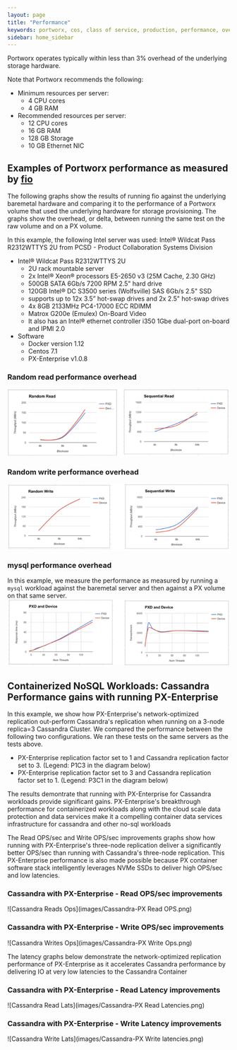 ```yaml
---
layout: page
title: "Performance"
keywords: portworx, cos, class of service, production, performance, overhead
sidebar: home_sidebar
---
```

Portworx operates typically within less than 3% overhead of the underlying storage hardware.

Note that Portworx recommends the following:

* Minimum resources per server:
  * 4 CPU cores
  * 4 GB RAM
* Recommended resources per server:
  * 12 CPU cores
  * 16 GB RAM
  * 128 GB Storage
  * 10 GB Ethernet NIC

## Examples of Portworx performance as measured by [fio](https://github.com/axboe/fio)

The following graphs show the results of running fio against the underlying baremetal hardware and comparing it to the performance of a Portworx volume that used the underlying hardware for storage provisioning.  The graphs show the overhead, or delta, between running the same test on the raw volume and on a PX volume.

In this example, the following Intel server was used:
Intel® Wildcat Pass R2312WTTYS 2U
from PCSD - Product Collaboration Systems Division

* Intel® Wildcat Pass R2312WTTYS 2U
  * 2U rack mountable server
  * 2x Intel® Xeon® processors E5-2650 v3 (25M Cache, 2.30 GHz)
  * 500GB SATA 6Gb/s 7200 RPM 2.5" hard drive
  * 120GB Intel® DC S3500 series (Wolfsville) SAS 6Gb/s 2.5" SSD
  * supports up to 12x 3.5” hot-swap drives and 2x 2.5" hot-swap drives
  * 4x 8GB 2133MHz PC4-17000 ECC RDIMM
  * Matrox G200e (Emulex) On-Board Video
  * It also has an Intel® ethernet controller i350 1Gbe dual-port on-board and IPMI 2.0
* Software
  * Docker version 1.12
  * Centos 7.1
  * PX-Enterprise v1.0.8

### Random read performance overhead
![Perf Read](images/perf-read.png)

### Random write performance overhead
![Perf Write](images/perf-write.png)

### mysql performance overhead
In this example, we measure the performance as measured by running a `mysql` workload against the baremetal server and then against a PX volume on that same server.
![Perf mysql](images/perf-mysql.png)

## Containerized NoSQL Workloads: Cassandra Performance gains with running PX-Enterprise

In this example, we show how PX-Enterprise's network-optimized replication out-perform Cassandra's replication when running on a 3-node replica=3 Cassandra Cluster. We compared the performance between the following two configurations. We ran these tests  on the same servers as the tests above.
 
 - PX-Enterprise replication factor set to 1 and Cassandra replication factor set to 3. (Legend: P1C3 in the diagram below)     
 - PX-Enterprise replication factor set to 3 and Cassandra replication factor set to 1. (Legend: P3C1 in the diagram below)

The results demontrate that running with PX-Enterprise for Cassandra workloads provide significant gains. PX-Enterprise's breakthrough performance for containerized workloads along with the cloud scale data protection and data services make it a compelling container data services infrastructure for cassandra and other no-sql workloads

The Read OPS/sec and Write OPS/sec improvements graphs show how running with PX-Enterprise's three-node replication deliver a significantly better OPS/sec than running with Cassandra's three-node replication. This PX-Enterprise performance is also made possible because PX container software stack intelligently leverages NVMe SSDs to deliver high OPS/sec and low latencies.

### Cassandra with PX-Enterprise - Read OPS/sec improvements

![Cassandra Reads Ops](images/Cassandra-PX Read OPS.png)

### Cassandra with PX-Enterprise - Write OPS/sec improvements

![Cassandra Writes Ops](images/Cassandra-PX Write Ops.png)

The latency graphs below demonstrate the network-optimized replication performance of PX-Enterprise as it accelerates Cassandra performance by delivering IO at very low latencies to the Cassandra Container

### Cassandra with PX-Enterprise - Read Latency improvements

![Cassandra Read Lats](images/Cassandra-PX Read Latencies.png)

### Cassandra with PX-Enterprise - Write Latency improvements

![Cassandra Write Lats](images/Cassandra-PX Write latencies.png)




